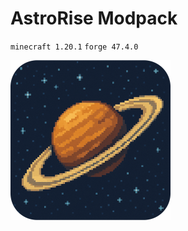 # AstroRise Modpack

`minecraft 1.20.1` `forge 47.4.0`

![astro-rise-logo](astro-rise/astro-rise.png)

